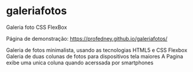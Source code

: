 # galeriafotos
Galeria foto CSS FlexBox

Página de demonstração: https://profedney.github.io/galeriafotos/

Galeria de fotos minimalista, usando as tecnologias HTML5 e CSS Flexbox
Galeria de duas colunas de fotos para dispositivos tela maiores
A Pagina exibe uma unica coluna quando acerssada por smartphones
